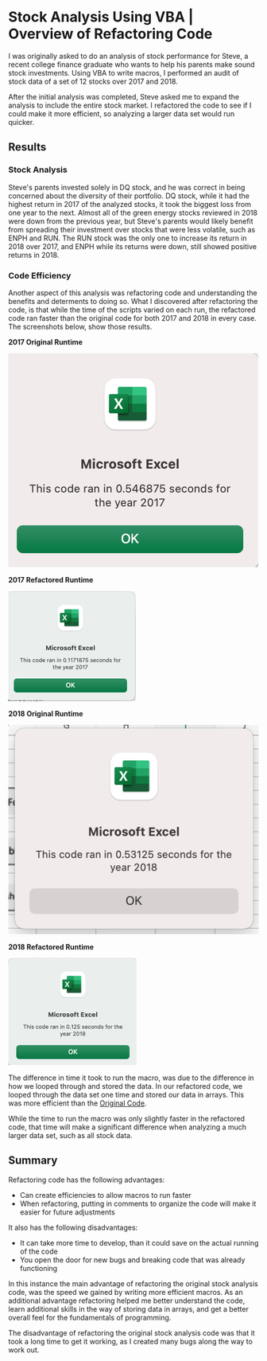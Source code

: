 
# Stock Analysis Using VBA | Overview of Refactoring Code

I was originally asked to do an analysis of stock performance for Steve, a recent college finance graduate who wants to help his parents make sound stock investments. Using VBA to write macros, I performed an audit of stock data of a set of 12 stocks over 2017 and 2018. 

After the initial analysis was completed, Steve asked me to expand the analysis to include the entire stock market. I refactored the code to see if I could make it more efficient, so analyzing a larger data set would run quicker.

## Results
### Stock Analysis 
Steve's parents invested solely in DQ stock, and he was correct in being concerned about the diversity of their portfolio. DQ stock, while it had the highest return in 2017 of the analyzed stocks, it took the biggest loss from one year to the next. Almost all of the green energy stocks reviewed in 2018 were down from the previous year, but Steve's parents would likely benefit from spreading their investment over stocks that were less volatile, such as ENPH and RUN. The RUN stock was the only one to increase its return in 2018 over 2017, and ENPH while its returns were down, still showed positive returns in 2018. 

### Code Efficiency 
Another aspect of this analysis was refactoring code and understanding the benefits and determents to doing so. What I discovered after refactoring the code, is that while the time of the scripts varied on each run, the refactored code ran faster than the original code for both 2017 and 2018 in every case. The screenshots below, show those results. 


**2017 Original Runtime** 

![2017 Original Runtime](https://github.com/jmmadson/stock-analysis/blob/main/Resources/Original_2017RunTime.png)

**2017 Refactored Runtime**

![2017 Refactored Runtime](https://github.com/jmmadson/stock-analysis/blob/main/Resources/VBA_Challenge_2017.png)

**2018 Original Runtime**

![2018 Original Runtime](https://github.com/jmmadson/stock-analysis/blob/main/Resources/OriginalScript_2018Runtime.png)

**2018 Refactored Runtime** 

![2018 Refactored Runtime](https://github.com/jmmadson/stock-analysis/blob/main/Resources/VBA_Challenge_2018.png)

The difference in time it took to run the macro, was due to the difference in how we looped through and stored the data. In our refactored code, we looped through the data set one time and stored our data in arrays. This was more efficient than the [Original Code](https://github.com/jmmadson/stock-analysis/blob/main/Resources/Original_VBA_Analysis_Script.txt). 

While the time to run the macro was only slightly faster in the refactored code, that time will make a significant difference when analyzing a much larger data set, such as all stock data. 

## Summary 

Refactoring code has the following advantages: 
- Can create efficiencies to allow macros to run faster
- When refactoring, putting in comments to organize the code will make it easier for future adjustments

It also has the following disadvantages: 
- It can take more time to develop, than it could save on the actual running of the code 
- You open the door for new bugs and breaking code that was already functioning

In this instance the main advantage of refactoring the original stock analysis code, was the speed we gained by writing more efficient macros. As an additional advantage refactoring helped me better understand the code, learn additional skills in the way of storing data in arrays, and get a better overall feel for the fundamentals of programming. 

The disadvantage of refactoring the original stock analysis code was that it took a long time to get it working, as I created many bugs along the way to work out. 

